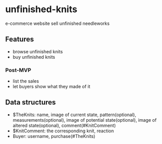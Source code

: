 # unfinished-knits

e-commerce website sell unfinished needleworks

## Features

- browse unfinished knits
- buy unfinished knits

### Post-MVP

- list the sales
- let buyers show what they made of it

## Data structures

- $TheKnits: name, image of current state, pattern(optional), measurements(optional), image of potential state(optional), image of altered state(optional), comment(#KnitComment)
- $KnitComment: the corresponding knit, reaction
- Buyer: username, purchase(#TheKnits)
